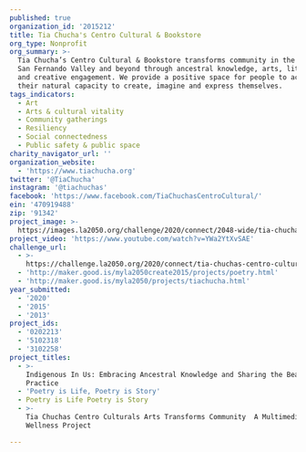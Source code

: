 ```yaml
---
published: true
organization_id: '2015212'
title: Tia Chucha's Centro Cultural & Bookstore
org_type: Nonprofit
org_summary: >-
  Tia Chucha’s Centro Cultural & Bookstore transforms community in the Northeast
  San Fernando Valley and beyond through ancestral knowledge, arts, literacy,
  and creative engagement. We provide a positive space for people to activate
  their natural capacity to create, imagine and express themselves.
tags_indicators:
  - Art
  - Arts & cultural vitality
  - Community gatherings
  - Resiliency
  - Social connectedness
  - Public safety & public space
charity_navigator_url: ''
organization_website:
  - 'https://www.tiachucha.org'
twitter: '@TiaChucha'
instagram: '@tiachuchas'
facebook: 'https://www.facebook.com/TiaChuchasCentroCultural/'
ein: '470919488'
zip: '91342'
project_image: >-
  https://images.la2050.org/challenge/2020/connect/2048-wide/tia-chuchas-centro-cultural-bookstore.jpg
project_video: 'https://www.youtube.com/watch?v=YWa2YtXvSAE'
challenge_url:
  - >-
    https://challenge.la2050.org/2020/connect/tia-chuchas-centro-cultural-bookstore/
  - 'http://maker.good.is/myla2050create2015/projects/poetry.html'
  - 'http://maker.good.is/myla2050/projects/tiachucha.html'
year_submitted:
  - '2020'
  - '2015'
  - '2013'
project_ids:
  - '0202213'
  - '5102318'
  - '3102258'
project_titles:
  - >-
    Indigenous In Us: Embracing Ancestral Knowledge and Sharing the Beauty of
    Practice
  - 'Poetry is Life, Poetry is Story'
  - Poetry is Life Poetry is Story
  - >-
    Tia Chuchas Centro Culturals Arts Transforms Community  A Multimedia
    Wellness Project

---
```

